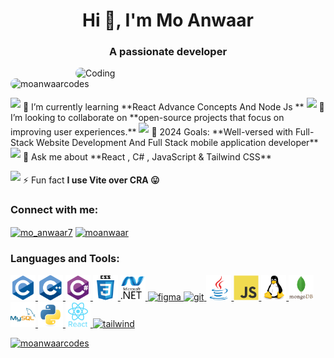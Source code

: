 <h1 align="center">Hi 👋, I'm Mo Anwaar</h1>
<h3 align="center">A passionate developer</h3>
<img align="right" alt="Coding" style="border-radius:40px" width="400" src="https://user-images.githubusercontent.com/63905637/145709095-4f7e73cb-e52e-44fa-99a5-58a96ac4ff0c.gif">

<p align="left"> <img src="https://komarev.com/ghpvc/?username=moanwaarcodes&label=Profile%20views&color=0e75b6&style=flat" alt="moanwaarcodes" style="border-radius:50px" /> </p>
<img height="20" src="https://camo.githubusercontent.com/57c08150fc7754ce470fa00041220e38c4cea27265e1106c568de0b57e3d9bd2/68747470733a2f2f6163656769662e636f6d2f77702d636f6e74656e742f75706c6f6164732f323032302f6237326e76362f706172747970617272742d33302e676966" data-canonical-src="https://acegif.com/wp-content/uploads/2020/b72nv6/partyparrt-30.gif" style="max-width: 100%; display: inline-block;" data-target="animated-image.originalImage"🔭 I’m currently working on **building interactive web experiences and mobile apps using the latest frontend technologies.**
<img height="20" src="https://camo.githubusercontent.com/57c08150fc7754ce470fa00041220e38c4cea27265e1106c568de0b57e3d9bd2/68747470733a2f2f6163656769662e636f6d2f77702d636f6e74656e742f75706c6f6164732f323032302f6237326e76362f706172747970617272742d33302e676966" data-canonical-src="https://acegif.com/wp-content/uploads/2020/b72nv6/partyparrt-30.gif" style="max-width: 100%; display: inline-block;" data-target="animated-image.originalImage"> 
🌱 I’m currently learning **React Advance Concepts And Node Js **
<img height="20" src="https://camo.githubusercontent.com/57c08150fc7754ce470fa00041220e38c4cea27265e1106c568de0b57e3d9bd2/68747470733a2f2f6163656769662e636f6d2f77702d636f6e74656e742f75706c6f6164732f323032302f6237326e76362f706172747970617272742d33302e676966" data-canonical-src="https://acegif.com/wp-content/uploads/2020/b72nv6/partyparrt-30.gif" style="max-width: 100%; display: inline-block;" data-target="animated-image.originalImage"> 
👯 I’m looking to collaborate on **open-source projects that focus on improving user experiences.**
<img height="20" src="https://camo.githubusercontent.com/57c08150fc7754ce470fa00041220e38c4cea27265e1106c568de0b57e3d9bd2/68747470733a2f2f6163656769662e636f6d2f77702d636f6e74656e742f75706c6f6164732f323032302f6237326e76362f706172747970617272742d33302e676966" data-canonical-src="https://acegif.com/wp-content/uploads/2020/b72nv6/partyparrt-30.gif" style="max-width: 100%; display: inline-block;" data-target="animated-image.originalImage"> 
🤝 2024 Goals: **Well-versed with Full-Stack Website Development And Full Stack mobile application developer**
<img height="20" src="https://camo.githubusercontent.com/57c08150fc7754ce470fa00041220e38c4cea27265e1106c568de0b57e3d9bd2/68747470733a2f2f6163656769662e636f6d2f77702d636f6e74656e742f75706c6f6164732f323032302f6237326e76362f706172747970617272742d33302e676966" data-canonical-src="https://acegif.com/wp-content/uploads/2020/b72nv6/partyparrt-30.gif" style="max-width: 100%; display: inline-block;" data-target="animated-image.originalImage"> 
💬 Ask me about **React , C# , JavaScript & Tailwind CSS**

<img height="20" src="https://camo.githubusercontent.com/57c08150fc7754ce470fa00041220e38c4cea27265e1106c568de0b57e3d9bd2/68747470733a2f2f6163656769662e636f6d2f77702d636f6e74656e742f75706c6f6164732f323032302f6237326e76362f706172747970617272742d33302e676966" data-canonical-src="https://acegif.com/wp-content/uploads/2020/b72nv6/partyparrt-30.gif" style="max-width: 100%; display: inline-block;" data-target="animated-image.originalImage"> ⚡ Fun fact **I use Vite over CRA 😛**
<h3 align="left">Connect with me:</h3>
<p align="left">
<a href="https://twitter.com/mo_anwaar7" target="_blank"><img align="center" src="https://raw.githubusercontent.com/rahuldkjain/github-profile-readme-generator/master/src/images/icons/Social/twitter.svg" alt="mo_anwaar7" height="30" width="40" /></a>
<a href="https://linkedin.com/in/moanwaar" target="_blank"><img align="center" src="https://raw.githubusercontent.com/rahuldkjain/github-profile-readme-generator/master/src/images/icons/Social/linked-in-alt.svg" alt="moanwaar" height="30" width="40" /></a>
</p>


<h3 align="left">Languages and Tools:</h3>
<p align="left"> <a href="https://www.cprogramming.com/" style="border-radius:50" target="_blank" rel="noreferrer"> <img src="https://raw.githubusercontent.com/devicons/devicon/master/icons/c/c-original.svg" alt="c" width="40" height="40"/> </a> <a href="https://www.w3schools.com/cpp/" target="_blank" rel="noreferrer"> <img src="https://raw.githubusercontent.com/devicons/devicon/master/icons/cplusplus/cplusplus-original.svg" alt="cplusplus" width="40" height="40"/> </a> <a href="https://www.w3schools.com/cs/" target="_blank" rel="noreferrer"> <img src="https://raw.githubusercontent.com/devicons/devicon/master/icons/csharp/csharp-original.svg" alt="csharp" width="40" height="40"/> </a> <a href="https://www.w3schools.com/css/" target="_blank" rel="noreferrer"> <img src="https://raw.githubusercontent.com/devicons/devicon/master/icons/css3/css3-original-wordmark.svg" alt="css3" width="40" height="40"/> </a> <a href="https://dotnet.microsoft.com/" target="_blank" rel="noreferrer"> <img src="https://raw.githubusercontent.com/devicons/devicon/master/icons/dot-net/dot-net-original-wordmark.svg" alt="dotnet" width="40" height="40"/> </a> <a href="https://www.figma.com/" target="_blank" rel="noreferrer"> <img src="https://www.vectorlogo.zone/logos/figma/figma-icon.svg" alt="figma" width="40" height="40"/> </a> <a href="https://git-scm.com/" target="_blank" rel="noreferrer"> <img src="https://www.vectorlogo.zone/logos/git-scm/git-scm-icon.svg" alt="git" width="40" height="40"/> </a> <a href="https://www.java.com" target="_blank" rel="noreferrer"> <img src="https://raw.githubusercontent.com/devicons/devicon/master/icons/java/java-original.svg" alt="java" width="40" height="40"/> </a> <a href="https://developer.mozilla.org/en-US/docs/Web/JavaScript" target="_blank" rel="noreferrer"> <img src="https://raw.githubusercontent.com/devicons/devicon/master/icons/javascript/javascript-original.svg" alt="javascript" width="40" height="40"/> </a> <a href="https://www.linux.org/" target="_blank" rel="noreferrer"> <img src="https://raw.githubusercontent.com/devicons/devicon/master/icons/linux/linux-original.svg" alt="linux" width="40" height="40"/> </a> <a href="https://www.mongodb.com/" target="_blank" rel="noreferrer"> <img src="https://raw.githubusercontent.com/devicons/devicon/master/icons/mongodb/mongodb-original-wordmark.svg" alt="mongodb" width="40" height="40"/> </a> <a href="https://www.mysql.com/" target="_blank" rel="noreferrer"> <img src="https://raw.githubusercontent.com/devicons/devicon/master/icons/mysql/mysql-original-wordmark.svg" alt="mysql" width="40" height="40"/> </a> <a href="https://www.python.org" target="_blank" rel="noreferrer"> <img src="https://raw.githubusercontent.com/devicons/devicon/master/icons/python/python-original.svg" alt="python" width="40" height="40"/> </a> <a href="https://reactjs.org/" target="_blank" rel="noreferrer"> <img src="https://raw.githubusercontent.com/devicons/devicon/master/icons/react/react-original-wordmark.svg" alt="react" width="40" height="40"/> </a> <a href="https://tailwindcss.com/" target="_blank" rel="noreferrer"> <img src="https://www.vectorlogo.zone/logos/tailwindcss/tailwindcss-icon.svg" alt="tailwind" width="40" height="40"/> </p>

 <p><img src="https://github-readme-streak-stats.herokuapp.com/?user=moanwaarcodes" alt="moanwaarcodes" /></p>

